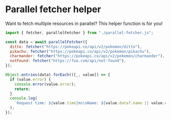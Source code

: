 # Parallel fetcher helper

Want to fetch multiple resources in parallel? This helper function is for you!

```jsx
import { fetcher, parallelFetcher } from "./parallel-fetcher.js";

const data = await parallelFetcher({
  ditto: fetcher("https://pokeapi.co/api/v2/pokemon/ditto"),
  pikachu: fetcher("https://pokeapi.co/api/v2/pokemon/pikachu"),
  charmander: fetcher("https://pokeapi.co/api/v2/pokemon/charmander"),
  notFound: fetcher("https://foo.com/api/not-found"),
});

Object.entries(data).forEach(([_, value]) => {
  if (value.error) {
    console.error(value.error);
    return;
  }
  console.log(
    `Request time: ${value.time}ms\nName: ${value.data?.name || value.error}\n`,
  );
});
```
